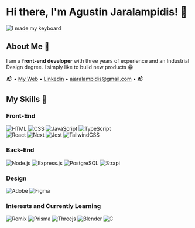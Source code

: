 # Hi there, I'm Agustin Jaralampidis! 👋

<div align="center">
</div>

![I made my keyboard](https://i.imgur.com/Vgv2gOW.jpeg)

## About Me 🚀

I am a **front-end developer** with three years of experience and an Industrial Design degree. 
I simply like to build new products 😁

📬 • [My Web](https://ajara.dev/) • [Linkedin](https://www.linkedin.com/in/ajaralampidis) • [ajaralampidis@gmail.com](mailto:ajaralampidis@gmail.com) • 📬

## My Skills 🧠

### Front-End
![HTML](https://img.shields.io/badge/-HTML-E34F26?style=for-the-badge&logo=html5&logoColor=white)
![CSS](https://img.shields.io/badge/-CSS-1572B6?style=for-the-badge&logo=css3&logoColor=white)
![JavaScript](https://img.shields.io/badge/-JavaScript-F7DF1E?style=for-the-badge&logo=javascript&logoColor=black)
![TypeScript](https://img.shields.io/badge/-TypeScript-%23007ACC.svg?style=for-the-badge&logo=typescript&logoColor=white) <br />
![React](https://img.shields.io/badge/-React-61DAFB?style=for-the-badge&logo=react&logoColor=black)
![Next](https://img.shields.io/badge/-Next-black?style=for-the-badge&logo=next.js&logoColor=white)
![Jest](https://img.shields.io/badge/-Jest-%23C21325?style=for-the-badge&logo=jest&logoColor=white)
![TailwindCSS](https://img.shields.io/badge/-Tailwindcss-%2338B2AC.svg?style=for-the-badge&logo=tailwind-css&logoColor=white)


### Back-End
![Node.js](https://img.shields.io/badge/-Node.js-339933?style=for-the-badge&logo=node.js&logoColor=white)
![Express.js](https://img.shields.io/badge/Express.js-%23404d59.svg?style=for-the-badge&logo=express&logoColor=%2361DAFB)
![PostgreSQL](https://img.shields.io/badge/PostgreSQL-%23316192.svg?style=for-the-badge&logo=postgresql&logoColor=white)
![Strapi](https://img.shields.io/badge/Strapi-%232E7EEA.svg?style=for-the-badge&logo=strapi&logoColor=white)

### Design
![Adobe](https://img.shields.io/badge/Adobe-%23FF0000.svg?style=for-the-badge&logo=adobe&logoColor=white)
![Figma](https://img.shields.io/badge/Figma-%23F24E1E.svg?style=for-the-badge&logo=figma&logoColor=white)

### Interests and Currently Learning
![Remix](https://img.shields.io/badge/-Remix-black?style=for-the-badge&logo=Remix&logoColor=white)
![Prisma](https://img.shields.io/badge/Prisma-3982CE?style=for-the-badge&logo=Prisma&logoColor=white)
![Threejs](https://img.shields.io/badge/threejs-black?style=for-the-badge&logo=three.js&logoColor=white)
![Blender](https://img.shields.io/badge/blender-%23F5792A.svg?style=for-the-badge&logo=blender&logoColor=white)
![C](https://img.shields.io/badge/c-%2300599C.svg?style=for-the-badge&logo=c&logoColor=white)
